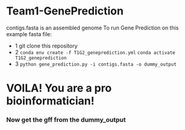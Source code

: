 # Team1-GenePrediction

contigs.fasta is an assembled genome
To run Gene Prediction on this example fasta file:
- 1
 git clone this repository
- 2 
`conda env create -f T1G2_geneprediction.yml`
`conda activate T1G2_geneprediction`
- 3
`python gene_prediction.py -i contigs.fasta -o dummy_output`

# VOILA! You are a pro bioinformatician!
### Now get the gff from the dummy_output

